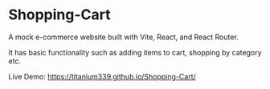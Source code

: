 # Shopping-Cart

A mock e-commerce website built with Vite, React, and React Router.

It has basic functionality such as adding items to cart, shopping by category etc.

Live Demo: https://titanium339.github.io/Shopping-Cart/
